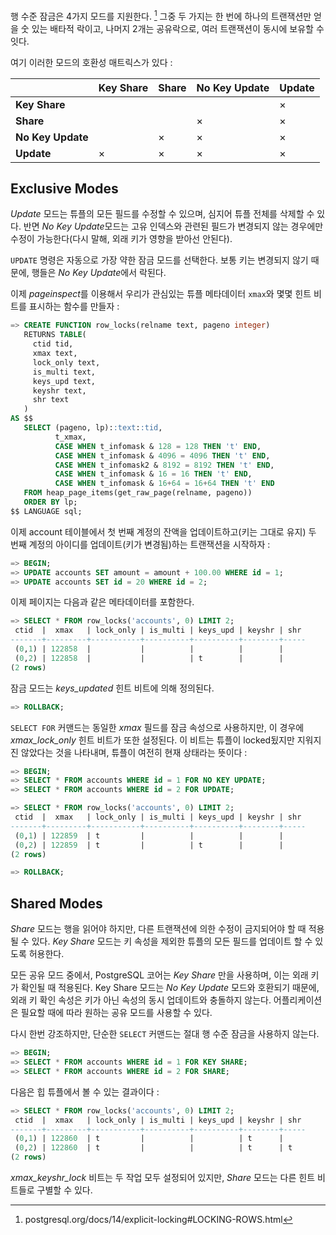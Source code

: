 
행 수준 잠금은 4가지 모드를 지원한다. [^1] 그중 두 가지는 한 번에 하나의 트랜잭션만 얻을 숫 있는 배타적 락이고, 나머지 2개는 공유락으로, 여러 트랜잭션이 동시에 보유할 수 잇다.

여기 이러한 모드의 호환성 매트릭스가 있다 : 

|                  | Key Share | Share | No Key Update | Update |
|------------------|-----------|-------|---------------|--------|
| **Key Share**     |          |      |             | ×      |
| **Share**         |          |     | ×             | ×      |
| **No Key Update** |          |    ×   | ×             | ×      |
| **Update**        | ×         | ×     | ×             | ×      |


## Exclusive Modes

*Update* 모드는 튜플의 모든 필드를 수정할 수 있으며, 심지어 튜플 전체를 삭제할 수 있다. 반면 *No Key Update*모드는 고유 인덱스와 관련된 필드가 변경되지 않는 경우에만 수정이 가능한다(다시 말해, 외래 키가 영향을 받아선 안된다).

`UPDATE` 명령은 자동으로 가장 약한 잠금 모드를 선택한다. 보통 키는 변경되지 않기 때문에, 행들은 *No Key Update*에서 락된다.

이제 *pageinspect*를 이용해서 우리가 관심있는 튜플 메타데이터 `xmax`와 몇몇 힌트 비트를 표시하는 함수를 만들자 : 

```sql
=> CREATE FUNCTION row_locks(relname text, pageno integer)
   RETURNS TABLE(
     ctid tid, 
     xmax text,
     lock_only text, 
     is_multi text,
     keys_upd text, 
     keyshr text,
     shr text
   )
AS $$
   SELECT (pageno, lp)::text::tid,
          t_xmax,
          CASE WHEN t_infomask & 128 = 128 THEN 't' END,
          CASE WHEN t_infomask & 4096 = 4096 THEN 't' END,
          CASE WHEN t_infomask2 & 8192 = 8192 THEN 't' END,
          CASE WHEN t_infomask & 16 = 16 THEN 't' END,
          CASE WHEN t_infomask & 16+64 = 16+64 THEN 't' END
   FROM heap_page_items(get_raw_page(relname, pageno))
   ORDER BY lp;
$$ LANGUAGE sql;
```


이제 account 테이블에서 첫 번째 계정의 잔액을 업데이트하고(키는 그대로 유지) 두 번째 계정의 아이디를 업데이트(키가 변경됨)하는 트랜잭션을 시작하자 : 

```sql
=> BEGIN;
=> UPDATE accounts SET amount = amount + 100.00 WHERE id = 1;
=> UPDATE accounts SET id = 20 WHERE id = 2;
```

이제 페이지는 다음과 같은 메타데이터를 포함한다.

```sql
=> SELECT * FROM row_locks('accounts', 0) LIMIT 2;
 ctid  |  xmax   | lock_only | is_multi | keys_upd | keyshr | shr
-------+---------+-----------+----------+----------+--------+-----
 (0,1) | 122858  |           |          |          |        |     
 (0,2) | 122858  |           |          | t        |        |
(2 rows)
```

잠금 모드는 *keys_updated* 힌트 비트에 의해 정의된다.

```sql
=> ROLLBACK;
```

`SELECT FOR` 커맨드는 동일한 *xmax* 필드를 잠금 속성으로 사용하지만, 이 경우에 *xmax_lock_only* 힌트 비트가 또한 설정된다. 이 비트는 튜플이 locked됬지만 지워지진 않았다는 것을 나타내며, 튜플이 여전히 현재 상태라는 뜻이다 : 

```sql
=> BEGIN;
=> SELECT * FROM accounts WHERE id = 1 FOR NO KEY UPDATE;
=> SELECT * FROM accounts WHERE id = 2 FOR UPDATE;

=> SELECT * FROM row_locks('accounts', 0) LIMIT 2;
 ctid  |  xmax   | lock_only | is_multi | keys_upd | keyshr | shr
-------+---------+-----------+----------+----------+--------+-----
 (0,1) | 122859  | t         |          |          |        |     
 (0,2) | 122859  | t         |          | t        |        |
(2 rows)

=> ROLLBACK;
```

## Shared Modes

*Share* 모드는 행을 읽어야 하지만, 다른 트랜잭션에 의한 수정이 금지되어야 할 때 적용될 수 있다.
*Key Share* 모드는 키 속성을 제외한 튜플의 모든 필드를 업데이트 할 수 있도록 허용한다.

모든 공유 모드 중에서,  PostgreSQL 코어는 *Key Share* 만을 사용하며, 이는 외래 키가 확인될 때 적용된다.
Key Share 모드는 *No Key Update* 모드와 호환되기 때문에, 외래 키 확인 속성은 키가 아닌 속성의 동시 업데이트와 충돌하지 않는다.
어플리케이션은 필요할 때에 따라 원하는 공유 모드를 사용할 수 있다.


다시 한번 강조하지만, 단순한 `SELECT` 커맨드는 절대 행 수준 잠금을 사용하지 않는다.

```sql
=> BEGIN;
=> SELECT * FROM accounts WHERE id = 1 FOR KEY SHARE;
=> SELECT * FROM accounts WHERE id = 2 FOR SHARE;
```

다음은 힙 튜플에서 볼 수 있는 결과이다 : 

```sql
=> SELECT * FROM row_locks('accounts', 0) LIMIT 2;
 ctid  |  xmax   | lock_only | is_multi | keys_upd | keyshr | shr
-------+---------+-----------+----------+----------+--------+-----
 (0,1) | 122860  | t         |          |          | t      |     
 (0,2) | 122860  | t         |          |          | t      | t
(2 rows)
```

*xmax_keyshr_lock* 비트는 두 작업 모두 설정되어 있지만, *Share* 모드는 다른 힌트  비트들로 구별할 수 있다.

[^1]:postgresql.org/docs/14/explicit-locking#LOCKING-ROWS.html
[^2]:[include/access/htup_details.h](https://git.postgresql.org/gitweb/?p=postgresql.git;a=blob;f=src/include/access/htup_details.h;hb=REL_14_STABLE)